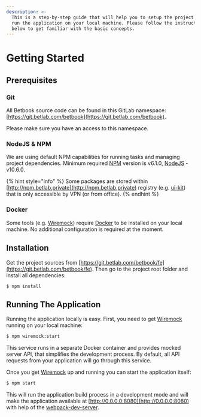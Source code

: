```yaml
---
description: >-
  This is a step-by-step guide that will help you to setup the project and to
  run the application on your local machine. Please follow the instructions
  below to get familiar with the basic concepts.
---
```


# Getting Started

## Prerequisites

### Git

All Betbook source code can be found in this GitLab namespace: [https://git.betlab.com/betbook](https://git.betlab.com/betbook).

Please make sure you have an access to this namespace.

### NodeJS & NPM

We are using default NPM capabilities for running tasks and managing project dependencies. Minimum required [NPM](https://www.npmjs.com/) version is v6.1.0, [NodeJS](https://nodejs.org/en/) - v10.6.0.

{% hint style="info" %}
Some packages are stored within [http://npm.betlab.private](http://npm.betlab.private) registry \(e.g. [ui-kit](http://ui-kit.com)\) that is only accessible by VPN \(or from office\).
{% endhint %}

### Docker

Some tools \(e.g. [Wiremock](http://Wiremock.com)\) require [Docker](https://www.docker.com/) to be installed on your local machine. No additional configuration is required at the moment.

## Installation

Get the project sources from [https://git.betlab.com/betbook/fe](https://git.betlab.com/betbook/fe). Then go to the project root folder and install all dependencies:

```text
$ npm install
```

## Running The Application

Running the application locally is easy. First, you need to get [Wiremock](http://Wiremock.com) running on your local machine:

```bash
$ npm wiremock:start
```

This service runs in a separate Docker container and provides mocked server API, that simplifies the development process. By default, all API requests from your application will go through this service.

Once you get [Wiremock](http://Wiremock.com) up and running you can start the application itself:

```bash
$ npm start
```

This will run the application build process in a development mode and will make the application available at [http://0.0.0.0:8080](http://0.0.0.0:8080) with help of the [webpack-dev-server](https://github.com/webpack/webpack-dev-server).

